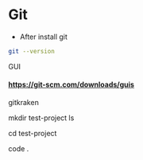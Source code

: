 # Git

* After install git

```bash
git --version
```

GUI

#### https://git-scm.com/downloads/guis


gitkraken

mkdir test-project
ls

cd test-project

code .






















  
